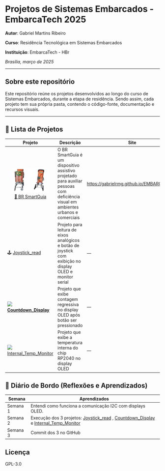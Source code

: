 # Projetos de Sistemas Embarcados - EmbarcaTech 2025

**Autor**: Gabriel Martins Ribeiro

**Curso**: Residência Tecnológica em Sistemas Embarcados

**Instituição**: EmbarcaTech - HBr

*Brasília, março de 2025*

---

## Sobre este repositório

Este repositório reúne os projetos desenvolvidos ao longo do curso de Sistemas Embarcados, durante a etapa de residência. Sendo assim, cada projeto tem sua própria pasta, contendo o código-fonte, documentação e recursos visuais.

---

## 📂 Lista de Projetos

| Projeto | Descrição | Site |
|---------|-----------| ---- |
| <center><img src="assets/img/br_smartguia.png" alt="BR SmartGuia" width="120"/><br>[🛒 BR SmartGuia](https://github.com/Gabrielrmg/gabriel_martins_ribeiro_embarcatech_HBr_2025/tree/main/projects/BR%20Smart%20Guia)</center> | O BR SmartGuia é um dispositivo assistivo projetado para auxiliar pessoas com deficiência visual em ambientes urbanos e comerciais | https://gabrielrmg.github.io/EMBARCATECH/ |
| 🕹️ [Joystick_read](projects/joystick_read) | Projeto para leitura de eixos analógicos e botão de joystick com exibição no display OLED e monitor serial| — |
| <img src="https://img.icons8.com/emoji/48/hourglass-not-done.png" width="24"/> [**Countdown_Display**](projects/countdown_display) | Projeto que exibe contagem regressiva no display OLED após botão ser pressionado | — |
| <img src="https://img.icons8.com/fluency/48/temperature.png" width="30"/> [Internal_Temp_Monitor](projects/internal_temp_monitor) | Projeto que exibe a temperatura interna do chip RP2040 no display OLED | — |


## 📝 Diário de Bordo (Reflexões e Aprendizados)

| Semana     | Aprendizados |
|------------|--------------|
| Semana 1   | Entendi como funciona a comunicação I2C com displays OLED. |
| Semana 2   | Execução dos 3 projetos:  [Joystick_read](projects/joystick_read) , [Countdown_Display](projects/countdown_display) e [Internal_Temp_Monitor](projects/internal_temp_monitor)  |
| Semana 3   | Commit dos 3 no GitHub|


## Licença
GPL-3.0
